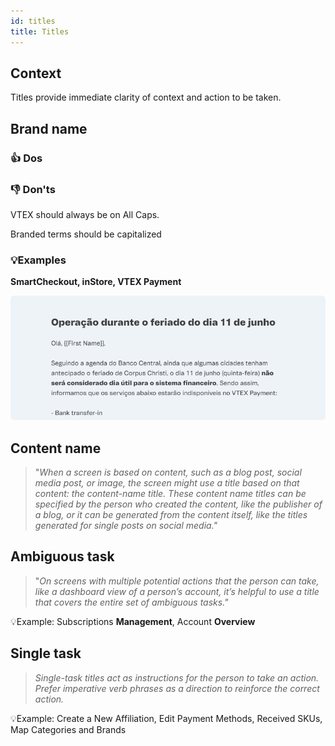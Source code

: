 ```yaml
---
id: titles
title: Titles
---
```


## Context

Titles provide immediate clarity of context and action to be taken.

## Brand name

### 👍 Dos

### 👎 Don'ts
VTEX should always be on All Caps.

Branded terms should be capitalized 
### 💡Examples
**SmartCheckout, inStore, VTEX Payment**

![img](../../static/img/text-patterns/titles/Example.png)

## Content name

> "*When a screen is based on content, such as a blog post, social media post, or image, the screen might use a title based on that content: the content-name title. These content name titles can be specified by the person who created the content, like the publisher of a blog, or it can be generated from the content itself, like the titles generated for single posts on social media."*

## **Ambiguous task**

> "*On screens with multiple potential actions that the person can take, like a dashboard view of a person’s account, it’s helpful to use a title that covers the entire set of ambiguous tasks."*

💡Example: Subscriptions **Management**, Account **Overview**

## **Single task**

> *Single-task titles act as instructions for the person to take an action. 
Prefer imperative verb phrases as a direction to reinforce the correct action.*

💡Example: Create a New Affiliation, Edit Payment Methods, Received SKUs, Map Categories and Brands